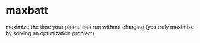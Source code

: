maxbatt
=======

maximize the time your phone can run without charging (yes truly maximize by solving an optimization problem)